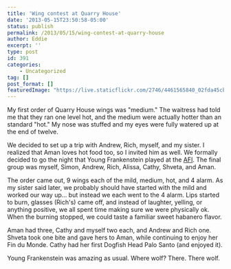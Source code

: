 ```yaml
---
title: 'Wing contest at Quarry House'
date: '2013-05-15T23:50:58-05:00'
status: publish
permalink: /2013/05/15/wing-contest-at-quarry-house
author: Eddie
excerpt: ''
type: post
id: 391
categories:
    - Uncategorized
tag: []
post_format: []
featuredImage: "https://live.staticflickr.com/2746/4461565840_02fda45cb2_b_d.jpg"
---
```

My first order of Quarry House wings was "medium." The waitress had told me that they ran one level hot, and the medium were actually hotter than an standard "hot." My nose was stuffed and my eyes were fully watered up at the end of twelve.

We decided to set up a trip with Andrew, Rich, myself, and my sister. I realized that Aman loves hot food too, so I invited him as well. We formally decided to go the night that Young Frankenstein played at the [AFI](http://afi.com/silver/). The final group was myself, Simon, Andrew, Rich, Alissa, Cathy, Shveta, and Aman.

The order came out, 9 wings each of the mild, medium, hot, and 4 alarm. As my sister said later, we probably should have started with the mild and worked our way up... but instead we each went to the 4 alarm. Lips started to burn, glasses (Rich's) came off, and instead of laughter, yelling, or anything positive, we all spent time making sure we were physically ok. When the burning stopped, we could taste a familiar sweet habanero flavor.

Aman had three, Cathy and myself two each, and Andrew and Rich one. Shveta took one bite and gave hers to Aman, while continuing to enjoy her Fin du Monde. Cathy had her first Dogfish Head Palo Santo (and enjoyed it).

Young Frankenstein was amazing as usual. Where wolf? There. There wolf.
